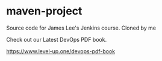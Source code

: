 # maven-project
Source code for James Lee's Jenkins course. Cloned by me

Check out our Latest DevOps PDF book.

https://www.level-up.one/devops-pdf-book
